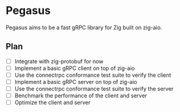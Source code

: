 # Pegasus

Pegasus aims to be a fast gRPC library for Zig built on zig-aio.

## Plan

- [ ] Integrate with zig-protobuf for now
- [ ] Implement a basic gRPC client on top of zig-aio
- [ ] Use the connectrpc conformance test suite to verify the client
- [ ] Implement a basic gRPC server on top of zig-aio
- [ ] Use the connectrpc conformance test suite to verify the server
- [ ] Benchmark the performance of the client and server
- [ ] Optimize the client and server
